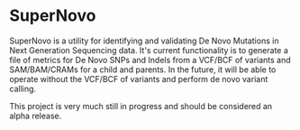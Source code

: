 # SuperNovo

SuperNovo is a utility for identifying and validating De Novo Mutations in Next Generation Sequencing data. It's current functionality is to generate a file of metrics for De Novo SNPs and Indels from a VCF/BCF of variants and SAM/BAM/CRAMs for a child and parents. In the future, it will be able to operate without the VCF/BCF of variants and perform de novo variant calling.

This project is very much still in progress and should be considered an alpha release.
